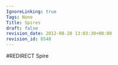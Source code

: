 ```yaml
---
IgnoreLinking: true
Tags: None
Title: Spires
draft: false
revision_date: 2012-08-28 13:03:30+00:00
revision_id: 8548
---
```


#REDIRECT Spire